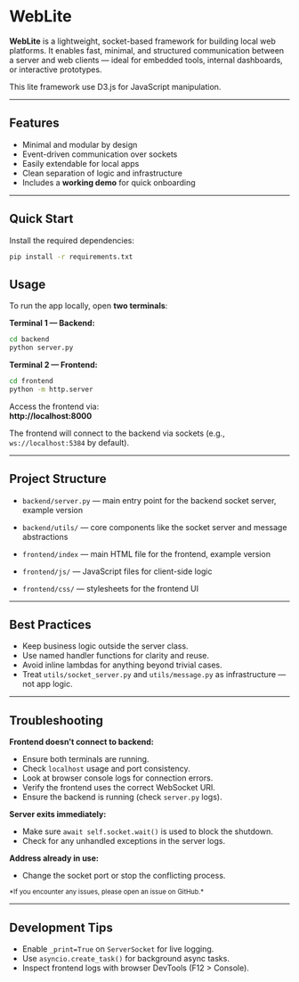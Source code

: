 # WebLite

**WebLite** is a lightweight, socket-based framework for building local web platforms. It enables fast, minimal, and structured communication between a server and web clients — ideal for embedded tools, internal dashboards, or interactive prototypes.

This lite framework use D3.js for JavaScript manipulation.

---

## Features

- Minimal and modular by design  
- Event-driven communication over sockets  
- Easily extendable for local apps  
- Clean separation of logic and infrastructure  
- Includes a **working demo** for quick onboarding

---

## Quick Start

Install the required dependencies:

```bash
pip install -r requirements.txt
```

## Usage
To run the app locally, open **two terminals**:

**Terminal 1 — Backend:**
```bash
cd backend
python server.py
```
**Terminal 2 — Frontend:**
```bash
cd frontend
python -m http.server
```

Access the frontend via:  
**http://localhost:8000**

The frontend will connect to the backend via sockets (e.g., `ws://localhost:5384` by default).

---

## Project Structure

- `backend/server.py` — main entry point for the backend socket server, example version
- `backend/utils/` — core components like the socket server and message abstractions  

- `frontend/index` — main HTML file for the frontend, example version
- `frontend/js/` — JavaScript files for client-side logic
- `frontend/css/` — stylesheets for the frontend UI

---

## Best Practices

- Keep business logic outside the server class.
- Use named handler functions for clarity and reuse.
- Avoid inline lambdas for anything beyond trivial cases.
- Treat `utils/socket_server.py` and `utils/message.py` as infrastructure — not app logic.

---

## Troubleshooting

**Frontend doesn’t connect to backend:**
- Ensure both terminals are running.
- Check `localhost` usage and port consistency.
- Look at browser console logs for connection errors.
- Verify the frontend uses the correct WebSocket URI.
- Ensure the backend is running (check `server.py` logs).

**Server exits immediately:**
- Make sure `await self.socket.wait()` is used to block the shutdown.
- Check for any unhandled exceptions in the server logs.

**Address already in use:**
- Change the socket port or stop the conflicting process.

<small>
*If you encounter any issues, please open an issue on GitHub.*
</small>

---

## Development Tips

- Enable `_print=True` on `ServerSocket` for live logging.
- Use `asyncio.create_task()` for background async tasks.
- Inspect frontend logs with browser DevTools (F12 > Console).

